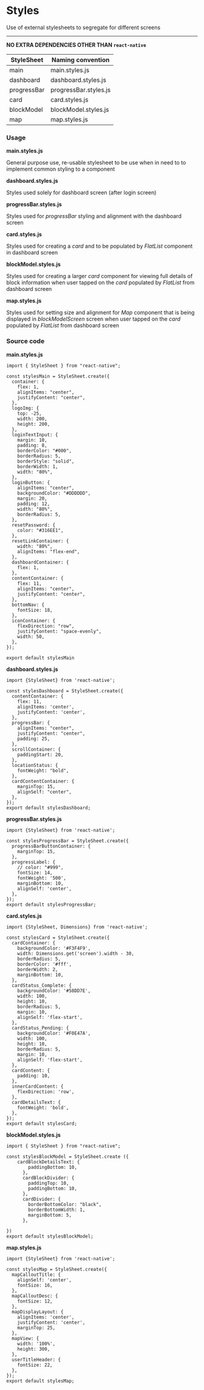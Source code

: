 # Styles

Use of external stylesheets to segregate for different screens

---

**NO EXTRA DEPENDENCIES OTHER THAN `react-native`**

| StyleSheet  | Naming convention     |
| ----------- | --------------------- |
| main        | main.styles.js        |
| dashboard   | dashboard.styles.js   |
| progressBar | progressBar.styles.js |
| card        | card.styles.js        |
| blockModel  | blockModel.styles.js  |
| map         | map.styles.js         |

### Usage

**main.styles.js**

General purpose use, re-usable stylesheet to be use when in need to to implement common styling to a component

**dashboard.styles.js**

Styles used solely for dashboard screen (after login screen)

**progressBar.styles.js**

Styles used for _progressBar_ styling and alignment with the dashboard screen

**card.styles.js**

Styles used for creating a _card_ and to be populated by _FlatList_ component in dashboard screen

**blockModel.styles.js**

Styles used for creating a larger _card_ component for viewing full details of block information when user tapped on the _card_ populated by _FlatList_ from dashboard screen

**map.styles.js**

Styles used for setting size and alignment for _Map_ component that is being displayed in _blockModelScreen_ screen when user tapped on the _card_ populated by _FlatList_ from dashboard screen

### Source code

**main.styles.js**

```
import { StyleSheet } from "react-native";

const stylesMain = StyleSheet.create({
  container: {
    flex: 1,
    alignItems: "center",
    justifyContent: "center",
  },
  logoImg: {
    top: -25,
    width: 200,
    height: 200,
  },
  loginTextInput: {
    margin: 10,
    padding: 8,
    borderColor: "#000",
    borderRadius: 5,
    borderStyle: "solid",
    borderWidth: 1,
    width: "80%",
  },
  loginButton: {
    alignItems: "center",
    backgroundColor: "#DDDDDD",
    margin: 20,
    padding: 12,
    width: "80%",
    borderRadius: 5,
  },
  resetPassword: {
    color: "#316EE1",
  },
  resetLinkContainer: {
    width: "80%",
    alignItems: "flex-end",
  },
  dashboardContainer: {
    flex: 1,
  },
  contentContainer: {
    flex: 11,
    alignItems: "center",
    justifyContent: "center",
  },
  bottomNav: {
    fontSize: 18,
  },
  iconContainer: {
    flexDirection: "row",
    justifyContent: "space-evenly",
    width: 50,
  },
});

export default stylesMain
```

**dashboard.styles.js**

```
import {StyleSheet} from 'react-native';

const stylesDashboard = StyleSheet.create({
  contentContainer: {
    flex: 11,
    alignItems: 'center',
    justifyContent: 'center',
  },
  progressBar: {
    alignItems: "center",
    justifyContent: "center",
    padding: 25,
  },
  scrollContainer: {
    paddingStart: 20,
  },
  locationStatus: {
    fontWeight: "bold",
  },
  cardContentContainer: {
    marginTop: 15,
    alignSelf: "center",
  },
});
export default stylesDashboard;

```

**progressBar.styles.js**

```
import {StyleSheet} from 'react-native';

const stylesProgressBar = StyleSheet.create({
  progressBarButtonContainer: {
    marginTop: 15,
  },
  progressLabel: {
    // color: "#999",
    fontSize: 14,
    fontWeight: '500',
    marginBottom: 10,
    alignSelf: 'center',
  },
});
export default stylesProgressBar;

```

**card.styles.js**

```
import {StyleSheet, Dimensions} from 'react-native';

const stylesCard = StyleSheet.create({
  cardContainer: {
    backgroundColor: '#F3F4F9',
    width: Dimensions.get('screen').width - 30,
    borderRadius: 5,
    borderColor: '#fff',
    borderWidth: 2,
    marginBottom: 10,
  },
  cardStatus_Complete: {
    backgroundColor: '#58DD7E',
    width: 100,
    height: 10,
    borderRadius: 5,
    margin: 10,
    alignSelf: 'flex-start',
  },
  cardStatus_Pending: {
    backgroundColor: '#F0E47A',
    width: 100,
    height: 10,
    borderRadius: 5,
    margin: 10,
    alignSelf: 'flex-start',
  },
  cardContent: {
    padding: 10,
  },
  innerCardContent: {
    flexDirection: 'row',
  },
  cardDetailsText: {
    fontWeight: 'bold',
  },
});
export default stylesCard;

```

**blockModel.styles.js**

```
import { StyleSheet } from "react-native";

const stylesBlockModel = StyleSheet.create ({
    cardBlockDetailsText: {
        paddingBottom: 10,
      },
      cardBlockDivider: {
        paddingTop: 10,
        paddingBottom: 10,
      },
      cardDivider: {
        borderBottomColor: "black",
        borderBottomWidth: 1,
        marginBottom: 5,
      },

})
export default stylesBlockModel;
```

**map.styles.js**

```
import {StyleSheet} from 'react-native';

const stylesMap = StyleSheet.create({
  mapCalloutTitle: {
    alignSelf: 'center',
    fontSize: 16,
  },
  mapCalloutDesc: {
    fontSize: 12,
  },
  mapDisplayLayout: {
    alignItems: 'center',
    justifyContent: 'center',
    marginTop: 25,
  },
  mapView: {
    width: '100%',
    height: 300,
  },
  userTitleHeader: {
    fontSize: 22,
  },
});
export default stylesMap;
```
